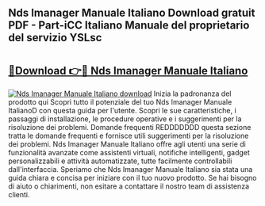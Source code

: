 ## Nds Imanager Manuale Italiano Download gratuit PDF - Part-iCC Italiano Manuale del proprietario del servizio YSLsc

# <h2><a href="http://dffk0f.blite.top/?on=Nds+Imanager+Manuale+Italiano">🔗Download 👉🔴 Nds Imanager Manuale Italiano</a></h2>

[![Nds Imanager Manuale Italiano download](https://i.imgur.com/lujVjoI.png)](http://dffk0f.blite.top/?on=Nds+Imanager+Manuale+Italiano)
Inizia la padronanza del prodotto qui Scopri tutto il potenziale del tuo Nds Imanager Manuale ItalianoD con questa guida per l'utente. Scopri le sue caratteristiche, i passaggi di installazione, le procedure operative e i suggerimenti per la risoluzione dei problemi. Domande frequenti REDDDDDDD questa sezione tratta le domande frequenti e fornisce utili suggerimenti per la risoluzione dei problemi. Nds Imanager Manuale Italiano offre agli utenti una serie di funzionalità avanzate come assistenti virtuali, notifiche intelligenti, gadget personalizzabili e attività automatizzate, tutte facilmente controllabili dall'interfaccia. Speriamo che Nds Imanager Manuale Italiano sia stata una guida chiara e concisa per iniziare con il tuo nuovo prodotto. Se hai bisogno di aiuto o chiarimenti, non esitare a contattare il nostro team di assistenza clienti.
